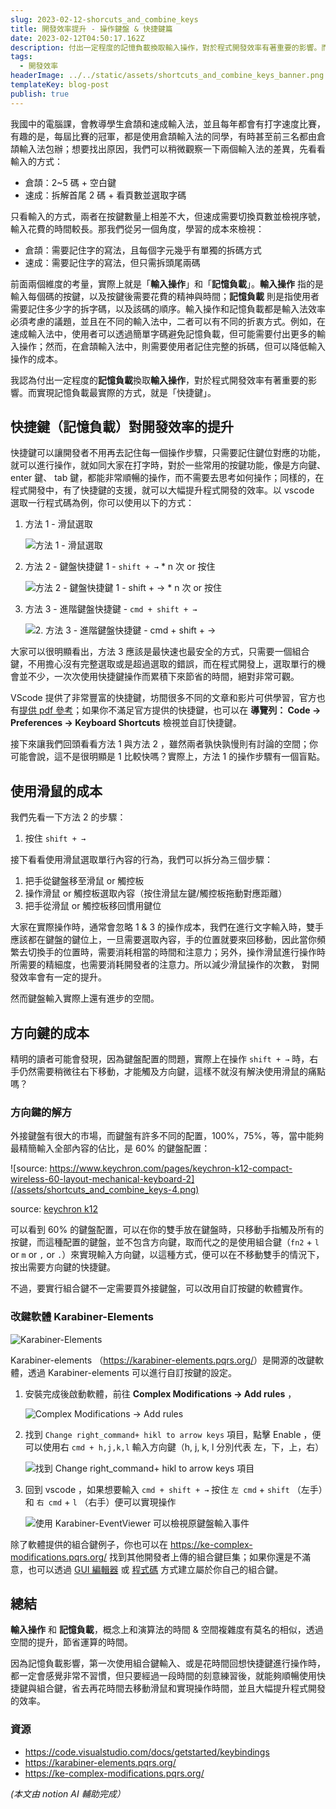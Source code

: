 ```yaml
---
slug: 2023-02-12-shorcuts_and_combine_keys
title: 開發效率提升 - 操作鍵盤 & 快捷鍵篇
date: 2023-02-12T04:50:17.162Z
description: 付出一定程度的記憶負載換取輸入操作，對於程式開發效率有著重要的影響。而實現記憶負載最實際的方式，就是「快捷鍵」
tags:
  - 開發效率
headerImage: ../../static/assets/shortcuts_and_combine_keys_banner.png
templateKey: blog-post
publish: true
---
```

我國中的電腦課，會教導學生倉頡和速成輸入法，並且每年都會有打字速度比賽，有趣的是，每屆比賽的冠軍，都是使用倉頡輸入法的同學，有時甚至前三名都由倉頡輸入法包辦；想要找出原因，我們可以稍微觀察一下兩個輸入法的差異，先看看輸入的方式：

* 倉頡：2~5 碼 + 空白鍵
* 速成：拆解首尾 2 碼 + 看頁數並選取字碼

只看輸入的方式，兩者在按鍵數量上相差不大，但速成需要切換頁數並檢視序號，輸入花費的時間較長。那我們從另一個角度，學習的成本來檢視：

* 倉頡：需要記住字的寫法，且每個字元幾乎有單獨的拆碼方式
* 速成：需要記住字的寫法，但只需拆頭尾兩碼

前面兩個維度的考量，實際上就是「**輸入操作**」和「**記憶負載**」。**輸入操作** 指的是輸入每個碼的按鍵，以及按鍵後需要花費的精神與時間；**記憶負載** 則是指使用者需要記住多少字的拆字碼，以及該碼的順序。輸入操作和記憶負載都是輸入法效率必須考慮的議題，並且在不同的輸入法中，二者可以有不同的折衷方式。例如，在速成輸入法中，使用者可以透過簡單字碼避免記憶負載，但可能需要付出更多的輸入操作；然而，在倉頡輸入法中，則需要使用者記住完整的拆碼，但可以降低輸入操作的成本。

我認為付出一定程度的**記憶負載**換取**輸入操作**，對於程式開發效率有著重要的影響。而實現記憶負載最實際的方式，就是「快捷鍵」。

## 快捷鍵（記憶負載）對開發效率的提升

快捷鍵可以讓開發者不用再去記住每一個操作步驟，只需要記住鍵位對應的功能，就可以進行操作，就如同大家在打字時，對於一些常用的按鍵功能，像是方向鍵、 enter 鍵、 tab 鍵，都能非常順暢的操作，而不需要去思考如何操作；同樣的，在程式開發中，有了快捷鍵的支援，就可以大幅提升程式開發的效率。以 vscode 選取一行程式碼為例，你可以使用以下的方式：

1. 方法 1 - 滑鼠選取

   ![方法 1 - 滑鼠選取](/assets/shortcuts_and_combine_keys-1.gif)

2. 方法 2 - 鍵盤快捷鍵 1 - `shift + →` * n 次 or 按住

   ![方法 2 - 鍵盤快捷鍵 1 - shift + → * n 次 or 按住](/assets/shortcuts_and_combine_keys-2.gif)

3. 方法 3 - 進階鍵盤快捷鍵 - `cmd + shift + →`

   ![2. 方法 3 - 進階鍵盤快捷鍵 - `cmd + shift + →`](/assets/shortcuts_and_combine_keys-3.gif)

大家可以很明顯看出，方法 3 應該是最快速也最安全的方式，只需要一個組合鍵，不用擔心沒有完整選取或是超過選取的錯誤，而在程式開發上，選取單行的機會並不少，一次次使用快捷鍵操作而累積下來節省的時間，絕對非常可觀。

VScode 提供了非常豐富的快捷鍵，坊間很多不同的文章和影片可供學習，官方也有[提供 pdf 參考](https://code.visualstudio.com/shortcuts/keyboard-shortcuts-windows.pdf)；如果你不滿足官方提供的快捷鍵，也可以在 **導覽列： Code → Preferences → Keyboard Shortcuts** 檢視並自訂快捷鍵。

接下來讓我們回頭看看方法 1 與方法 2 ，雖然兩者孰快孰慢則有討論的空間；你可能會說，這不是很明顯是 1 比較快嗎？實際上，方法 1 的操作步驟有一個盲點。

## 使用滑鼠的成本

我們先看一下方法 2 的步驟：

1. 按住 `shift + →`

接下看看使用滑鼠選取單行內容的行為，我們可以拆分為三個步驟：

1. 把手從鍵盤移至滑鼠 or 觸控板
2. 操作滑鼠 or 觸控板選取內容（按住滑鼠左鍵/觸控板拖動對應距離）
3. 把手從滑鼠 or 觸控板移回慣用鍵位

大家在實際操作時，通常會忽略 1 & 3 的操作成本，我們在進行文字輸入時，雙手應該都在鍵盤的鍵位上，一旦需要選取內容，手的位置就要來回移動，因此當你頻繁去切換手的位置時，需要消耗相當的時間和注意力；另外，操作滑鼠進行操作時所需要的精細度，也需要消耗開發者的注意力。所以減少滑鼠操作的次數， 對開發效率會有一定的提升。

然而鍵盤輸入實際上還有進步的空間。

## 方向鍵的成本

精明的讀者可能會發現，因為鍵盤配置的問題，實際上在操作 `shift + →` 時，右手仍然需要稍微往右下移動，才能觸及方向鍵，這樣不就沒有解決使用滑鼠的痛點嗎？

### 方向鍵的解方

外接鍵盤有很大的市場，而鍵盤有許多不同的配置，100%，75%，等，當中能夠最精簡輸入全部內容的佔比，是 60% 的鍵盤配置：

![source: https://www.keychron.com/pages/keychron-k12-compact-wireless-60-layout-mechanical-keyboard-2](/assets/shortcuts_and_combine_keys-4.png)

source: [keychron k12](https://www.keychron.com/pages/keychron-k12-compact-wireless-60-layout-mechanical-keyboard-2)

可以看到 60% 的鍵盤配置，可以在你的雙手放在鍵盤時，只移動手指觸及所有的按鍵，而這種配置的鍵盤，並不包含方向鍵，取而代之的是使用組合鍵（`fn2` + `l` or `m` or `,`  or `.`）來實現輸入方向鍵，以這種方式，便可以在不移動雙手的情況下，按出需要方向鍵的快捷鍵。

不過，要實行組合鍵不一定需要買外接鍵盤，可以改用自訂按鍵的軟體實作。

### 改鍵軟體 Karabiner-Elements

![Karabiner-Elements](/assets/shortcuts_and_combine_keys-5.png)

Karabiner-elements （<https://karabiner-elements.pqrs.org/>）是開源的改鍵軟體，透過 Karabiner-elements 可以進行自訂按鍵的設定。

1. 安裝完成後啟動軟體，前往 **Complex Modifications → Add rules** ，

   ![Complex Modifications → Add rules](/assets/shortcuts_and_combine_keys-6.png)

2. 找到 `Change right_command+ hikl to arrow keys` 項目，點擊 Enable ，便可以使用右 `cmd + h,j,k,l` 輸入方向鍵（h, j, k, l 分別代表 左，下，上，右）

   ![找到 `Change right_command+ hikl to arrow keys` 項目](/assets/shortcuts_and_combine_keys-7.png)

3. 回到 vscode ，如果想要輸入 `cmd + shift + →` 按住 `左 cmd` + `shift` （左手）和 `右 cmd` + `l` （右手）便可以實現操作

   ![使用 Karabiner-EventViewer 可以檢視原鍵盤輸入事件](/assets/shortcuts_and_combine_keys-8.gif)

除了軟體提供的組合鍵例子，你也可以在 <https://ke-complex-modifications.pqrs.org/> 找到其他開發者上傳的組合鍵巨集；如果你還是不滿意，也可以透過 [GUI 編輯器](https://genesy.github.io/karabiner-complex-rules-generator/) 或 [程式碼](https://github.com/pqrs-org/KE-complex_modifications) 方式建立屬於你自己的組合鍵。

## 總結

**輸入操作** 和 **記憶負載**，概念上和演算法的時間 & 空間複雜度有莫名的相似，透過空間的提升，節省運算的時間。

因為記憶負載影響，第一次使用組合鍵輸入、或是花時間回想快捷鍵進行操作時，都一定會感覺非常不習慣，但只要經過一段時間的刻意練習後，就能夠順暢使用快捷鍵與組合鍵，省去再花時間去移動滑鼠和實現操作時間，並且大幅提升程式開發的效率。

### 資源

* <https://code.visualstudio.com/docs/getstarted/keybindings>
* <https://karabiner-elements.pqrs.org/>
* <https://ke-complex-modifications.pqrs.org/>

*(本文由 notion AI 輔助完成）*